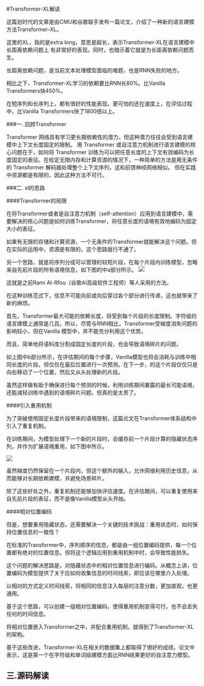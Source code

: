 #Transformer-XL解读

这篇划时代的文章是由CMU和谷歌联手发布一篇论文，介绍了一种新的语言建模方法Transformer-XL。

这里的XL，指的是extra long，意思是超长，表示Transformer-XL在语言建模中长距离依赖问题上
有非常好的表现。同时，也暗示着它就是为长距离依赖问题而生。

长距离依赖问题，是当前文本处理模型面临的难题，也是RNN失败的地方。

相比之下，Transformer-XL学习的依赖要比RNN长80%。比Vanilla Transformers快450%。

在短序列和长序列上，都有很好的性能表现。更可怕的还在速度上，在评估过程中，比Vanilla Transformers快了1800倍以上。


###一. 回顾Transformer

Transformer 网络具有学习更长期依赖性的潜力，但这种潜力往往会受到语言建模中上下文长度固定的限制。
用 Transformer 或自注意力机制进行语言建模的核心问题在于，如何将 Transformer 训练为可以把任意长度的上下文有效编码为长度固定的表征。在给定无限内存和计算资源的情况下，一种简单的方法是用无条件的 Transformer 解码器处理整个上下文序列，这和前馈神经网络相似。
但在实践中资源都是有限的，因此这种方法不可行。

###二. xl的思路

####Transformer的局限

在将Transformer或者是自注意力机制（self-attention）应用到语言建模中，需要解决的核心问题是如何训练Transformer，将任意长度的语境有效地编码为固定大小的表征。

如果有无限的存储和计算资源，一个无条件的Transformer就能解决这个问题。但在实际的运用中，资源是有限的，这个思路就行不通了。

另一个思路，就是将序列分成可以管理的较短片段，在每个片段内训练模型，忽略来自先前片段的所有语境信息，如下图的中a部分所示。
![](https://ss.csdn.net/p?https://mmbiz.qpic.cn/mmbiz_png/YicUhk5aAGtCvQa0fj7FXq2Is7fC7eXCiccyx3iaw45A7l8aibYWQy0A3p7jNsanyxiaUGobDOQJfjmqztpv0C1wmqw/640?wx_fmt=png)

这就是之前Rami Al-Rfou（谷歌AI高级软件工程师）等人采用的方法。

在这种训练范式下，信息不可能向前或向后穿过各个部分进行传递，这也就带来了新的麻烦。

首先，Transformer最大可能的依赖长度，将受到每个片段的长度限制。字符级的语言建模上通常是几百。所以，尽管与RNN相比，Transformer受梯度消失问题的影响较小，但在Vanilla 模型中，并不能充分利用这个优势。

而且，简单地将语料库分割成固定长度的片段，也会导致语境碎片的问题。

如上图中b部分所示，在评估期间的每个步骤，Vanilla模型也将会消耗与训练中相同长度的片段，但仅仅在最后位置进行一次预测。在下一步，的这个片段仅仅只是向右移动了一个位置，然后又从头处理新的片段。

虽然这样做有助于确保进行每个预测的时候，利用训练期间暴露的最长可能语境，还能减轻训练中遇到的语境碎片问题。但真的是太贵了。

####引入重用机制

为了突破使用固定长度片段带来的语境限制，这篇论文在Transformer体系结构中引入了重复机制。

在训练期间，为模型处理下一个新的片段时，会缓存前一个片段计算的隐藏状态序列，并作为扩展语境重用，如下图中所示。

![](https://ss.csdn.net/p?https://mmbiz.qpic.cn/mmbiz_png/YicUhk5aAGtCvQa0fj7FXq2Is7fC7eXCicz2GAgeZvcq4icyz2Mr6YY5ApF2liaP4kKX5cPHr6I99USoHqD7HQYOicQ/640?wx_fmt=png)

虽然梯度仍然保留在一个片段内，但这个额外的输入，允许网络利用历史信息，从而能够对长期依赖建模，并避免场景碎片。

除了这些好处之外，重复机制还能够加快评估速度。在评估期间，可以重复使用来自先前片段的表征，而不是像Vanilla模型从头开始。

####相对位置编码

但是，想要重用隐藏状态，还需要解决一个关键的技术挑战：重用状态时，如何保持位置信息的一致性？

在标准的Transformer中，序列顺序的信息，都是由一组位置编码提供，每一个位置都有绝对的位置信息。但将这个逻辑应用到重用机制中时，会导致性能损失。

这个问题的解决思路是，对隐藏状态中的相对位置信息进行编码。从概念上讲，位置编码为模型提供了关于应如何收集信息的时间线索，即应该在哪里介入处理。

以相对的方式定义时间线索，将相同的信息注入每层的注意分数，更加直观，也更通用。

基于这个思路，可以创建一组相对位置编码，使得重用机制变得可行，也不会丢失任何的时间信息。

将相对位置嵌入Transformer之中，并配合重用机制，就得到了Transformer-XL的架构。

基于这些改进，Transformer-XL在相关的数据集上都取得了很好的成绩。论文中表示，这是第一个在字符级和单词级建模方面比RNN结果更好的自注意力模型。

## 三.源码解读



